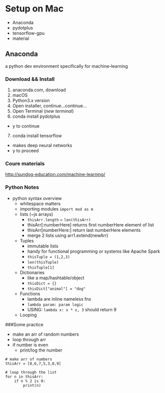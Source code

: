 
# Setup on Mac
- Anaconda
- pydotplus
- tensorflow-gpu
- material


## Anaconda
a python dev environment specifically for machine-learning

### Download && Install
1. anaconda.com, download
2. macOS
3. Python3.x version
4. Open installer, continue...continue...
5. Open Terminal (_new terminal_)
6. conda install pydotplus
  - y to continue
7. conda install tensorflow
  - makes deep neural networks
  - y to proceed

### Coure materials
http://sundog-education.com/machine-learning/

### Python Notes
- python syntax overview
  - whitespace matters
  - importing modules ```import mod as m```
  - lists (~js arrays)
    - ```thisArr.length``` ~ ```len(thisArr)```
    - thisArr[:numberHere] returns first numberHere element of list
    - thisArr[numberHere:] return last numberHere elements
    - merge 2 lists using arr1.extend(newArr)
  - Tuples
    - immutable lists
    - handy for functional programming or systems like Apache Spark
    - ```thisTuple = (1,2,3)```
    - ```len(thisTuple)```
    - ```thisTuple[1]```
  - Dictionaries
    - like a map/hashtable/object
    - ```thisDict = {}``` 
    - ```thisDict["animal"] = "dog" ```
   - Functions
	   - lambda are inline nameless fns
	   - ```lambda param: param logic```
	   - USING: ```lambda x: x * x, 3``` should return 9
   - Looping

###Some practice
- make an arr of random numbers
- loop through arr
- if number is even
	- print/log the number

```
# make arr of numbers
thisArr = [8,6,7,5,3,8,9]

# loop through the list
for n in thisArr:
    if n % 2 is 0:
        print(n)
  ```



